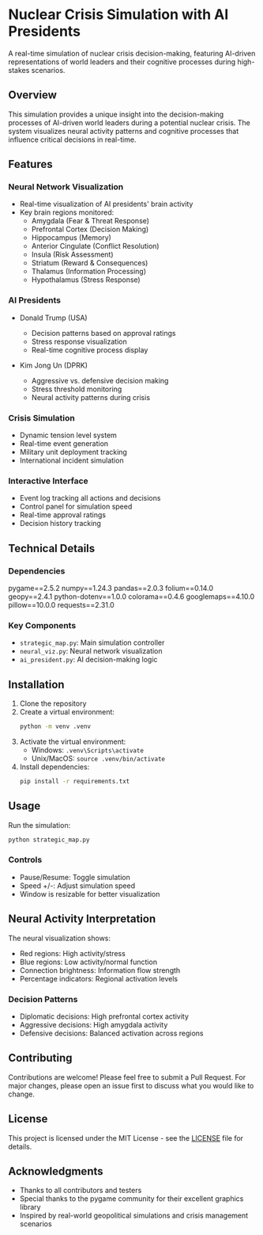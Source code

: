 # Nuclear Crisis Simulation with AI Presidents

A real-time simulation of nuclear crisis decision-making, featuring AI-driven representations of world leaders and their cognitive processes during high-stakes scenarios.

## Overview

This simulation provides a unique insight into the decision-making processes of AI-driven world leaders during a potential nuclear crisis. The system visualizes neural activity patterns and cognitive processes that influence critical decisions in real-time.

## Features

### Neural Network Visualization
- Real-time visualization of AI presidents' brain activity
- Key brain regions monitored:
  - Amygdala (Fear & Threat Response)
  - Prefrontal Cortex (Decision Making)
  - Hippocampus (Memory)
  - Anterior Cingulate (Conflict Resolution)
  - Insula (Risk Assessment)
  - Striatum (Reward & Consequences)
  - Thalamus (Information Processing)
  - Hypothalamus (Stress Response)

### AI Presidents
- Donald Trump (USA)
  - Decision patterns based on approval ratings
  - Stress response visualization
  - Real-time cognitive process display

- Kim Jong Un (DPRK)
  - Aggressive vs. defensive decision making
  - Stress threshold monitoring
  - Neural activity patterns during crisis

### Crisis Simulation
- Dynamic tension level system
- Real-time event generation
- Military unit deployment tracking
- International incident simulation

### Interactive Interface
- Event log tracking all actions and decisions
- Control panel for simulation speed
- Real-time approval ratings
- Decision history tracking

## Technical Details

### Dependencies
pygame==2.5.2
numpy==1.24.3
pandas==2.0.3
folium==0.14.0
geopy==2.4.1
python-dotenv==1.0.0
colorama==0.4.6
googlemaps==4.10.0
pillow==10.0.0
requests==2.31.0

### Key Components
- `strategic_map.py`: Main simulation controller
- `neural_viz.py`: Neural network visualization
- `ai_president.py`: AI decision-making logic

## Installation

1. Clone the repository
2. Create a virtual environment:
   ```bash
   python -m venv .venv
   ```
3. Activate the virtual environment:
   - Windows: `.venv\Scripts\activate`
   - Unix/MacOS: `source .venv/bin/activate`
4. Install dependencies:
   ```bash
   pip install -r requirements.txt
   ```

## Usage

Run the simulation:
```bash
python strategic_map.py
```

### Controls
- Pause/Resume: Toggle simulation
- Speed +/-: Adjust simulation speed
- Window is resizable for better visualization

## Neural Activity Interpretation

The neural visualization shows:
- Red regions: High activity/stress
- Blue regions: Low activity/normal function
- Connection brightness: Information flow strength
- Percentage indicators: Regional activation levels

### Decision Patterns
- Diplomatic decisions: High prefrontal cortex activity
- Aggressive decisions: High amygdala activity
- Defensive decisions: Balanced activation across regions

## Contributing

Contributions are welcome! Please feel free to submit a Pull Request. For major changes, please open an issue first to discuss what you would like to change.

## License

This project is licensed under the MIT License - see the [LICENSE](LICENSE) file for details.

## Acknowledgments

- Thanks to all contributors and testers
- Special thanks to the pygame community for their excellent graphics library
- Inspired by real-world geopolitical simulations and crisis management scenarios

